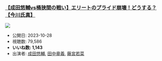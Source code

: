 ### [【成田悠輔vs桶狭間の戦い】エリートのプライド崩壊！どうする？【今川氏真】](https://www.youtube.com/watch?v=06lHVZwx5xs)
[![](https://img.youtube.com/vi/06lHVZwx5xs/sddefault.jpg)](https://www.youtube.com/watch?v=06lHVZwx5xs)
-   公開日: 2023-10-28
-   視聴数: 79,586
-   **いいね数: 1,143**
-   出演者: [成田悠輔](/rehacq_fan/people/成田悠輔 "wikilink"), [田中章義](/rehacq_fan/people/田中章義 "wikilink"), [藤宮若菜](/rehacq_fan/people/藤宮若菜 "wikilink")
